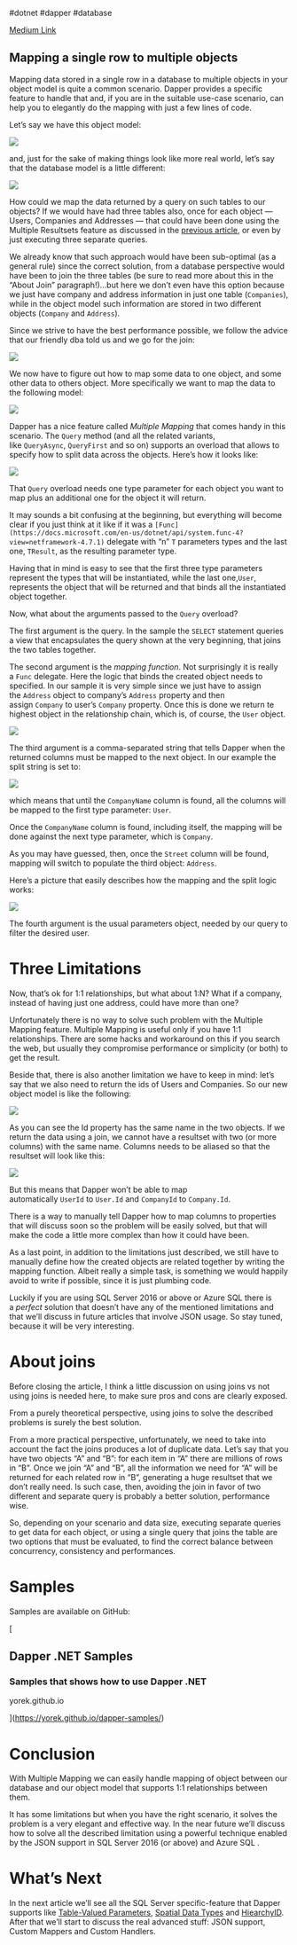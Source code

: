 #dotnet #dapper #database

[Medium Link](https://medium.com/dapper-net/multiple-mapping-d36c637d14fa)

## Mapping a single row to multiple objects
Mapping data stored in a single row in a database to multiple objects in your object model is quite a common scenario. Dapper provides a specific feature to handle that and, if you are in the suitable use-case scenario, can help you to elegantly do the mapping with just a few lines of code.

Let’s say we have this object model:

![](https://miro.medium.com/max/523/1*VBUEyVZ4hxXO9HwSCFVw0g.png)

and, just for the sake of making things look like more real world, let’s say that the database model is a little different:

![](https://miro.medium.com/max/578/1*io6-X_p-YlA1Meqti7RH7g.png)

How could we map the data returned by a query on such tables to our objects? If we would have had three tables also, once for each object — Users, Companies and Addresses — that could have been done using the Multiple Resultsets feature as discussed in the [previous article](https://medium.com/dapper-net/handling-multiple-resultsets-4b108a8c5172), or even by just executing three separate queries.

We already know that such approach would have been sub-optimal (as a general rule) since the correct solution, from a database perspective would have been to join the three tables (be sure to read more about this in the “About Join” paragraph!)…but here we don’t even have this option because we just have company and address information in just one table (`Companies`), while in the object model such information are stored in two different objects (`Company` and `Address`).

Since we strive to have the best performance possible, we follow the advice that our friendly dba told us and we go for the join:

![](https://miro.medium.com/max/700/1*zWiNja8uoT2yUtCjqSuEaA.png)

We now have to figure out how to map some data to one object, and some other data to others object. More specifically we want to map the data to the following model:

![](https://miro.medium.com/max/616/1*4t5y1qDieP91YzlIG2aCaw.png)

Dapper has a nice feature called _Multiple Mapping_ that comes handy in this scenario. The `Query` method (and all the related variants, like `QueryAsync`, `QueryFirst` and so on) supports an overload that allows to specify how to split data across the objects. Here’s how it looks like:

![](https://miro.medium.com/max/594/1*B6l8z4rwXmFMvpzEayfdXQ.png)

That `Query` overload needs one type parameter for each object you want to map plus an additional one for the object it will return.

It may sounds a bit confusing at the beginning, but everything will become clear if you just think at it like if it was a `[Func](https://docs.microsoft.com/en-us/dotnet/api/system.func-4?view=netframework-4.7.1)` delegate with “n” `T` parameters types and the last one, `TResult`, as the resulting parameter type.

Having that in mind is easy to see that the first three type parameters represent the types that will be instantiated, while the last one,`User`, represents the object that will be returned and that binds all the instantiated object together.

Now, what about the arguments passed to the `Query` overload?

The first argument is the query. In the sample the `SELECT` statement queries a view that encapsulates the query shown at the very beginning, that joins the two tables together.

The second argument is the _mapping function_. Not surprisingly it is really a `Func` delegate. Here the logic that binds the created object needs to specified. In our sample it is very simple since we just have to assign the `Address` object to company’s `Address` property and then assign `Company` to user’s `Company` property. Once this is done we return te highest object in the relationship chain, which is, of course, the `User` object.

![](https://miro.medium.com/max/537/1*9de1HFR6MliwAVlTucHuLQ.png)

The third argument is a comma-separated string that tells Dapper when the returned columns must be mapped to the next object. In our example the split string is set to:

![](https://miro.medium.com/max/537/1*xzHNGBnXwzjOkE_IyMKSTQ.png)

which means that until the `CompanyName` column is found, all the columns will be mapped to the first type parameter: `User`.

Once the `CompanyName` column is found, including itself, the mapping will be done against the next type parameter, which is `Company`.

As you may have guessed, then, once the `Street` column will be found, mapping will switch to populate the third object: `Address`.

Here’s a picture that easily describes how the mapping and the split logic works:

![](https://miro.medium.com/max/700/1*i8RVuS_Wlr4yU8VPLPEfUw.png)

The fourth argument is the usual parameters object, needed by our query to filter the desired user.

# Three Limitations

Now, that’s ok for 1:1 relationships, but what about 1:N? What if a company, instead of having just one address, could have more than one?

Unfortunately there is no way to solve such problem with the Multiple Mapping feature. Multiple Mapping is useful only if you have 1:1 relationships. There are some hacks and workaround on this if you search the web, but usually they compromise performance or simplicity (or both) to get the result.

Beside that, there is also another limitation we have to keep in mind: let’s say that we also need to return the ids of Users and Companies. So our new object model is like the following:

![](https://miro.medium.com/max/409/1*g5qSTut7fxw4FWcxLtPLNw.png)

As you can see the Id property has the same name in the two objects. If we return the data using a join, we cannot have a resultset with two (or more columns) with the same name. Columns needs to be aliased so that the resultset will look like this:

![](https://miro.medium.com/max/700/1*KGnnAF_ttk6_4iYhKVHCcg.png)

But this means that Dapper won’t be able to map automatically `UserId` to `User.Id` and `CompanyId` to `Company.Id`.

There is a way to manually tell Dapper how to map columns to properties that will discuss soon so the problem will be easily solved, but that will make the code a little more complex than how it could have been.

As a last point, in addition to the limitations just described, we still have to manually define how the created objects are related together by writing the mapping function. Albeit really a simple task, is something we would happily avoid to write if possible, since it is just plumbing code.

Luckily if you are using SQL Server 2016 or above or Azure SQL there is a _perfect_ solution that doesn’t have any of the mentioned limitations and that we’ll discuss in future articles that involve JSON usage. So stay tuned, because it will be very interesting.

# About joins

Before closing the article, I think a little discussion on using joins vs not using joins is needed here, to make sure pros and cons are clearly exposed.

From a purely theoretical perspective, using joins to solve the described problems is surely the best solution.

From a more practical perspective, unfortunately, we need to take into account the fact the joins produces a lot of duplicate data. Let’s say that you have two objects “A” and “B”: for each item in “A” there are millions of rows in “B”. Once we join “A” and “B”, all the information we need for “A” will be returned for each related row in “B”, generating a huge resultset that we don’t really need. Is such case, then, avoiding the join in favor of two different and separate query is probably a better solution, performance wise.

So, depending on your scenario and data size, executing separate queries to get data for each object, or using a single query that joins the table are two options that must be evaluated, to find the correct balance between concurrency, consistency and performances.

# Samples

Samples are available on GitHub:

[

## Dapper .NET Samples

### Samples that shows how to use Dapper .NET

yorek.github.io







](https://yorek.github.io/dapper-samples/)

# Conclusion

With Multiple Mapping we can easily handle mapping of object between our database and our object model that supports 1:1 relationships between them.

It has some limitations but when you have the right scenario, it solves the problem is a very elegant and effective way. In the near future we’ll discuss how to solve all the described limitation using a powerful technique enabled by the JSON support in SQL Server 2016 (or above) and Azure SQL .

# What’s Next

In the next article we’ll see all the SQL Server specific-feature that Dapper supports like [Table-Valued Parameters](https://docs.microsoft.com/en-us/sql/relational-databases/tables/use-table-valued-parameters-database-engine), [Spatial Data Types](https://docs.microsoft.com/en-us/sql/relational-databases/spatial/spatial-data-types-overview) and [HiearchyID](https://docs.microsoft.com/en-us/sql/relational-databases/hierarchical-data-sql-server). After that we’ll start to discuss the real advanced stuff: JSON support, Custom Mappers and Custom Handlers.
